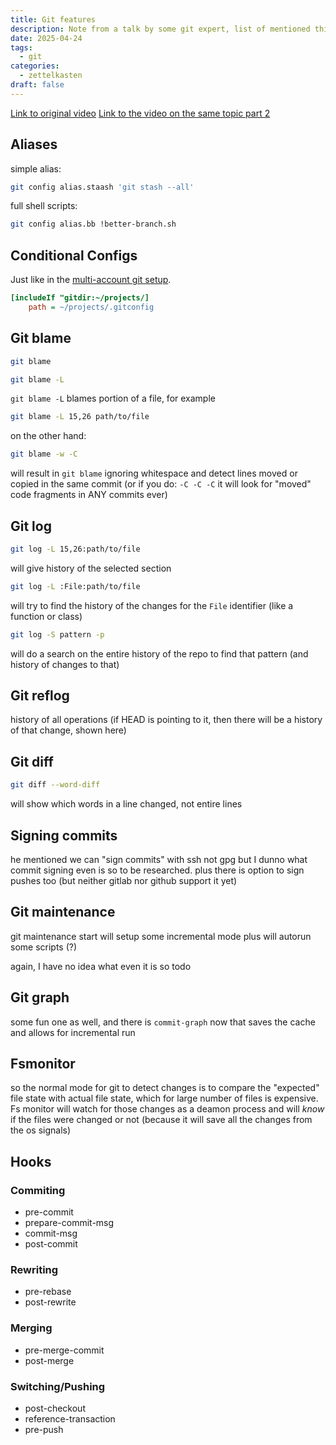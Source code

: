 ```yaml
---
title: Git features
description: Note from a talk by some git expert, list of mentioned things to be investigated
date: 2025-04-24
tags:
  - git
categories:
  - zettelkasten
draft: false
---
```


[Link to original video](https://www.youtube.com/watch?v=aolI_Rz0ZqY)
[Link to the video on the same topic part 2](https://www.youtube.com/watch?v=aolI_Rz0ZqY)

## Aliases

simple alias:

```sh
git config alias.staash 'git stash --all'
```

full shell scripts:

```sh
git config alias.bb !better-branch.sh
```

## Conditional Configs

Just like in the [multi-account git setup](multi-account%20git%20setup.md).

```ini
[includeIf "gitdir:~/projects/]
    path = ~/projects/.gitconfig
```

## Git blame

```sh
git blame
```

```sh
git blame -L
```

`git blame -L` blames portion of a file, for example

```sh
git blame -L 15,26 path/to/file
```

on the other hand:

```sh
git blame -w -C
```

will result in `git blame` ignoring whitespace and detect lines moved or copied in the same commit 
(or if you do: `-C -C -C` it will look for "moved" code fragments in ANY commits ever)

## Git log

```sh
git log -L 15,26:path/to/file
```

will give history of the selected section

```sh
git log -L :File:path/to/file
```

will try to find the history of the changes for the `File` identifier (like a function or class)

```sh
git log -S pattern -p
```

will do a search on the entire history of the repo to find that pattern (and history of changes to that)

## Git reflog

history of all operations (if HEAD is pointing to it, then there will be a history of that change, shown here)

## Git diff

```sh
git diff --word-diff
```

will show which words in a line changed, not entire lines

## Signing commits

he mentioned we can "sign commits" with ssh not gpg but I dunno what commit signing even is so to be researched.
plus there is option to sign pushes too (but neither gitlab nor github support it yet)

## Git maintenance

git maintenance start will setup some incremental mode plus will autorun some scripts (?)

again, I have no idea what even it is so todo

## Git graph

some fun one as well, and there is `commit-graph` now that saves the cache and allows for incremental run

## Fsmonitor

so the normal mode for git to detect changes is to compare the "expected" file state with actual file state, which for large number of files is expensive.
Fs monitor will watch for those changes as a deamon process and will *know* if the files were changed or not (because it will save all the changes from the os signals)

## Hooks

### Commiting

- pre-commit
- prepare-commit-msg
- commit-msg
- post-commit

### Rewriting

- pre-rebase
- post-rewrite

### Merging

- pre-merge-commit
- post-merge

### Switching/Pushing

- post-checkout
- reference-transaction
- pre-push